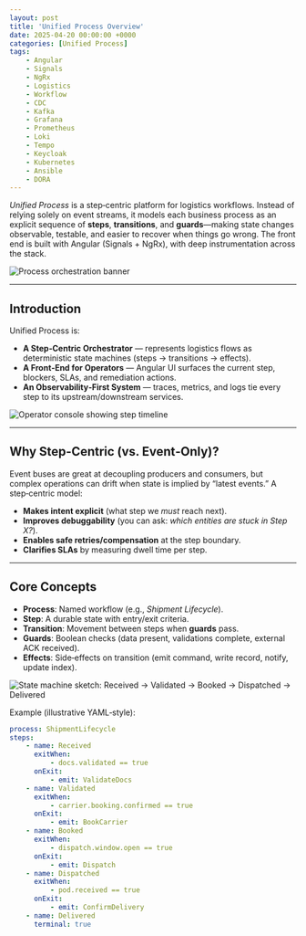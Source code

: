 ```yaml
---
layout: post
title: 'Unified Process Overview'
date: 2025-04-20 00:00:00 +0000
categories: [Unified Process]
tags:
    - Angular
    - Signals
    - NgRx
    - Logistics
    - Workflow
    - CDC
    - Kafka
    - Grafana
    - Prometheus
    - Loki
    - Tempo
    - Keycloak
    - Kubernetes
    - Ansible
    - DORA
---
```


_Unified Process_ is a step‑centric platform for logistics workflows. Instead of relying solely on event streams, it models each business process as an explicit sequence of **steps**, **transitions**, and **guards**—making state changes observable, testable, and easier to recover when things go wrong. The front end is built with Angular (Signals + NgRx), with deep instrumentation across the stack.

![Process orchestration banner](https://placehold.co/600x400?text=Placeholder&format=svg)

---

## Introduction

Unified Process is:

-   **A Step‑Centric Orchestrator** — represents logistics flows as deterministic state machines (steps → transitions → effects).
-   **A Front‑End for Operators** — Angular UI surfaces the current step, blockers, SLAs, and remediation actions.
-   **An Observability‑First System** — traces, metrics, and logs tie every step to its upstream/downstream services.

![Operator console showing step timeline](https://placehold.co/600x400?text=Placeholder&format=svg)

---

## Why Step‑Centric (vs. Event‑Only)?

Event buses are great at decoupling producers and consumers, but complex operations can drift when state is implied by “latest events.” A step‑centric model:

-   **Makes intent explicit** (what step we _must_ reach next).
-   **Improves debuggability** (you can ask: _which entities are stuck in Step X?_).
-   **Enables safe retries/compensation** at the step boundary.
-   **Clarifies SLAs** by measuring dwell time per step.

---

## Core Concepts

-   **Process**: Named workflow (e.g., _Shipment Lifecycle_).
-   **Step**: A durable state with entry/exit criteria.
-   **Transition**: Movement between steps when **guards** pass.
-   **Guards**: Boolean checks (data present, validations complete, external ACK received).
-   **Effects**: Side‑effects on transition (emit command, write record, notify, update index).

![State machine sketch: Received → Validated → Booked → Dispatched → Delivered](https://placehold.co/600x400?text=Placeholder&format=svg)

Example (illustrative YAML‑style):

```yaml
process: ShipmentLifecycle
steps:
    - name: Received
      exitWhen:
          - docs.validated == true
      onExit:
          - emit: ValidateDocs
    - name: Validated
      exitWhen:
          - carrier.booking.confirmed == true
      onExit:
          - emit: BookCarrier
    - name: Booked
      exitWhen:
          - dispatch.window.open == true
      onExit:
          - emit: Dispatch
    - name: Dispatched
      exitWhen:
          - pod.received == true
      onExit:
          - emit: ConfirmDelivery
    - name: Delivered
      terminal: true
```
